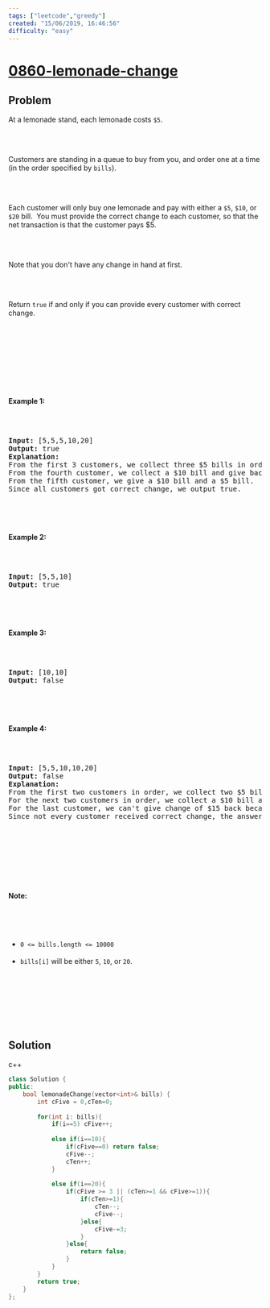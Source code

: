 ```yaml
---
tags: ["leetcode","greedy"]
created: "15/06/2019, 16:46:56"
difficulty: "easy"
---
```


# [0860-lemonade-change](https://leetcode.com/problems/lemonade-change/)

## Problem
<div><p>At a lemonade stand, each lemonade costs <code>$5</code>.&nbsp;</p><br><br><p>Customers are standing in a queue to buy from you, and order one at a time (in the order specified by <code>bills</code>).</p><br><br><p>Each customer will only buy one lemonade and&nbsp;pay with either a <code>$5</code>, <code>$10</code>, or <code>$20</code> bill.&nbsp; You must provide the correct change to each customer, so that the net transaction is that the customer pays $5.</p><br><br><p>Note that you don't have any change&nbsp;in hand at first.</p><br><br><p>Return <code>true</code>&nbsp;if and only if you can provide every customer with correct change.</p><br><br><p>&nbsp;</p><br><br><div><br><p><strong>Example 1:</strong></p><br><br><pre><strong>Input: </strong><span id="example-input-1-1">[5,5,5,10,20]</span><br><strong>Output: </strong><span id="example-output-1">true</span><br><strong>Explanation: </strong><br>From the first 3 customers, we collect three $5 bills in order.<br>From the fourth customer, we collect a $10 bill and give back a $5.<br>From the fifth customer, we give a $10 bill and a $5 bill.<br>Since all customers got correct change, we output true.<br></pre><br><br><div><br><p><strong>Example 2:</strong></p><br><br><pre><strong>Input: </strong><span id="example-input-2-1">[5,5,10]</span><br><strong>Output: </strong><span id="example-output-2">true</span><br></pre><br><br><div><br><p><strong>Example 3:</strong></p><br><br><pre><strong>Input: </strong><span id="example-input-3-1">[10,10]</span><br><strong>Output: </strong><span id="example-output-3">false</span><br></pre><br><br><div><br><p><strong>Example 4:</strong></p><br><br><pre><strong>Input: </strong><span id="example-input-4-1">[5,5,10,10,20]</span><br><strong>Output: </strong><span id="example-output-4">false</span><br><strong>Explanation: </strong><br>From the first two customers in order, we collect two $5 bills.<br>For the next two customers in order, we collect a $10 bill and give back a $5 bill.<br>For the last customer, we can't give change of $15 back because we only have two $10 bills.<br>Since not every customer received correct change, the answer is false.<br></pre><br><br><p>&nbsp;</p><br><br><p><strong><span>Note:</span></strong></p><br><br><ul><br>	<li><code>0 &lt;= bills.length &lt;= 10000</code></li><br>	<li><code>bills[i]</code>&nbsp;will be either&nbsp;<code>5</code>, <code>10</code>, or <code>20</code>.</li><br></ul><br></div><br></div><br></div><br></div><br></div>

## Solution

c++
```c++
class Solution {
public:
    bool lemonadeChange(vector<int>& bills) {
        int cFive = 0,cTen=0;
        
        for(int i: bills){
            if(i==5) cFive++;
            
            else if(i==10){
                if(cFive==0) return false;
                cFive--;
                cTen++;
            }
            
            else if(i==20){
                if(cFive >= 3 || (cTen>=1 && cFive>=1)){
                    if(cTen>=1){
                        cTen--;
                        cFive--;
                    }else{
                        cFive-=3;
                    }                    
                }else{
                    return false;
                }
            }
        }
        return true;
    }
};
​
```
